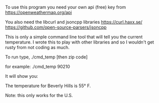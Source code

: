 To use this program you need your own api (free) key from https://openweathermap.org/api

You also need the libcurl and jsoncpp libraries
https://curl.haxx.se/
https://github.com/open-source-parsers/jsoncpp

This is only a simple command line tool that will tell you the current temperature. I wrote this to play with other libraries and so I wouldn't get rusty from not coding as much.

To run type, ./cmd_temp [then zip code]

for example: ./cmd_temp 90210

It will show you:

The temperature for Beverly Hills is 55° F.


Note: this only works for the U.S.


